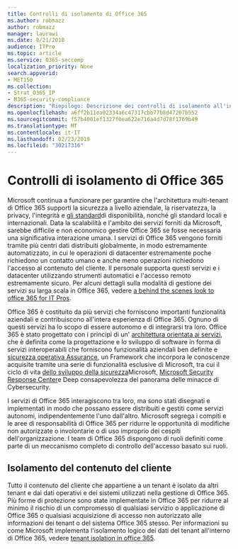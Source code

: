 ```yaml
---
title: Controlli di isolamento di Office 365
ms.author: robmazz
author: robmazz
manager: laurawi
ms.date: 8/21/2018
audience: ITPro
ms.topic: article
ms.service: O365-seccomp
localization_priority: None
search.appverid:
- MET150
ms.collection:
- Strat_O365_IP
- M365-security-compliance
description: "Riepilogo: Descrizione dei controlli di isolamento all'interno di Office 365."
ms.openlocfilehash: a6ff2b11ea02334a6c47317cbb77b8d47207b552
ms.sourcegitcommit: f57b4001ef1327f0ea622e716a4d7d78f1769b49
ms.translationtype: MT
ms.contentlocale: it-IT
ms.lasthandoff: 02/23/2019
ms.locfileid: "30217316"
---
```

# <a name="office-365-isolation-controls"></a>Controlli di isolamento di Office 365 

Microsoft continua a funzionare per garantire che l'architettura multi-tenant di Office 365 supporti la sicurezza a livello aziendale, la riservatezza, la privacy, l'integrità e [gli standard](https://www.microsoft.com/TrustCenter/Compliance?service=Office#Icons)di disponibilità, nonché gli standard locali e internazionali. Data la scalabilità e l'ambito dei servizi forniti da Microsoft, sarebbe difficile e non economico gestire Office 365 se fosse necessaria una significativa interazione umana. I servizi di Office 365 vengono forniti tramite più centri dati distribuiti globalmente, in modo estremamente automatizzato, in cui le operazioni di datacenter estremamente poche richiedono un contatto umano e anche meno operazioni richiedono l'accesso al contenuto del cliente. Il personale supporta questi servizi e i datacenter utilizzando strumenti automatici e l'accesso remoto estremamente sicuro. Per alcuni dettagli sulla modalità di gestione dei servizi su larga scala in Office 365, vedere [a behind the scenes look to office 365 for IT Pros](https://channel9.msdn.com/Events/SharePoint-Conference/2014/SPC202).

Office 365 è costituito da più servizi che forniscono importanti funzionalità aziendali e contribuiscono all'intera esperienza di Office 365. Ognuno di questi servizi ha lo scopo di essere autonomo e di integrarsi tra loro. Office 365 è stato progettato con i principi di un' [architettura orientata ai servizi](https://msdn.microsoft.com/library/aa480021.aspx), che è definita come la progettazione e lo sviluppo di software in forma di servizi interoperabili che forniscono funzionalità aziendali ben definite e [sicurezza operativa Assurance](http://www.microsoft.com/download/details.aspx?id=40872), un Framework che incorpora le conoscenze acquisite tramite una serie di funzionalità esclusive di Microsoft, tra cui il ciclo di vita [dello sviluppo della sicurezza](https://www.microsoft.com/sdl/default.aspx)Microsoft, [Microsoft Security Response Center](https://technet.microsoft.com/library/dn440717.aspx)e Deep consapevolezza del panorama delle minacce di Cybersecurity.

I servizi di Office 365 interagiscono tra loro, ma sono stati disegnati e implementati in modo che possano essere distribuiti e gestiti come servizi autonomi, indipendentemente l'uno dall'altro. Microsoft segrega i compiti e le aree di responsabilità di Office 365 per ridurre le opportunità di modifiche non autorizzate o involontarie o di uso improprio dei cespiti dell'organizzazione. I team di Office 365 dispongono di ruoli definiti come parte di un meccanismo completo di controllo dell'accesso basato sui ruoli.

## <a name="customer-content-isolation"></a>Isolamento del contenuto del cliente
Tutto il contenuto del cliente che appartiene a un tenant è isolato da altri tenant e dai dati operativi e dei sistemi utilizzati nella gestione di Office 365. Più forme di protezione sono state implementate in Office 365 per ridurre al minimo il rischio di un compromesso di qualsiasi servizio o applicazione di Office 365 o qualsiasi acquisizione di accesso non autorizzato alle informazioni dei tenant o del sistema Office 365 stesso. Per informazioni su come Microsoft implementa l'isolamento logico dei dati del tenant all'interno di Office 365, vedere [tenant isolation in office 365](office-365-tenant-isolation-overview.md).
